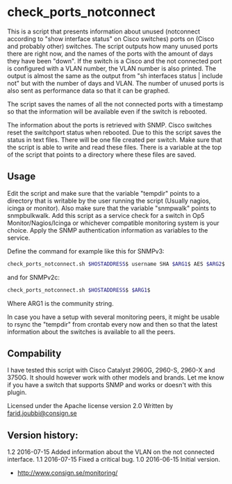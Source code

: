 # check_ports_notconnect

This is a script that presents information about unused (notconnect according to "show interface status" on Cisco switches) ports on (Cisco and probably other) switches.
The script outputs how many unused ports there are right now,
and the names of the ports with the amount of days they have been "down".
If the switch is a Cisco and the not connected port is configured with a VLAN number, the VLAN number is also printed.
The output is almost the same as the output from "sh interfaces status | include not" but with the number of days and VLAN.
The number of unused ports is also sent as performance data so that it can be graphed.

The script saves the names of all the not connected ports with a timestamp so that the
information will be available even if the switch is rebooted.

The information about the ports is retrieved with SNMP.
Cisco switches reset the switchport status when rebooted.
Due to this the script saves the status in text files.
There will be one file created per switch.
Make sure that the script is able to write and read these files.
There is a variable at the top of the script that points to a directory where these files are saved.

## Usage
Edit the script and make sure that the variable "tempdir" points to a directory that is writable by the user running the script (Usually nagios, icinga or monitor).
Also make sure that the variable "snmpwalk" points to snmpbulkwalk. 
Add this script as a service check for a switch in Op5 Monitor/Nagios/Icinga or whichever compatible monitoring system is your choice.
Apply the SNMP authentication information as variables to the service.

Define the command for example like this for SNMPv3:
```sh
check_ports_notconnect.sh $HOSTADDRESS$ username SHA $ARG1$ AES $ARG2$
```

and for SNMPv2c:
```sh
check_ports_notconnect.sh $HOSTADDRESS$ $ARG1$
```
Where ARG1 is the community string.


In case you have a setup with several monitoring peers, it might be usable to rsync the "tempdir" from crontab every now and then
so that the latest information about the switches is available to all the peers.

## Compability
I have tested this script with Cisco Catalyst 2960G, 2960-S, 2960-X and 3750G.
It should however work with other models and brands.
Let me know if you have a switch that supports SNMP and works or doesn't with this plugin.

Licensed under the Apache license version 2.0
Written by farid.joubbi@consign.se

## Version history:
1.2 2016-07-15  Added information about the VLAN on the not connected interface.
1.1 2016-07-15  Fixed a critical bug.
1.0 2016-06-15  Initial version.

* http://www.consign.se/monitoring/

